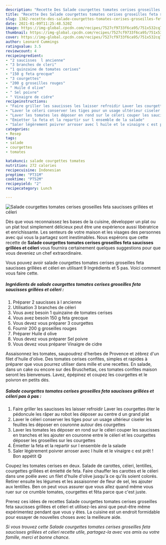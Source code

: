 ```yaml
---
description: "Recette Des Salade courgettes tomates cerises groseilles feta saucisses grillées et céleri"
title: "Recette Des Salade courgettes tomates cerises groseilles feta saucisses grillées et céleri"
slug: 1382-recette-des-salade-courgettes-tomates-cerises-groseilles-feta-saucisses-grillees-et-celeri
date: 2021-01-09T11:25:48.520Z
image: https://img-global.cpcdn.com/recipes/7527cf9733f6ca95/751x532cq70/salade-courgettes-tomates-cerises-groseilles-feta-saucisses-grillees-et-celeri-photo-principale-de-la-recette.jpg
thumbnail: https://img-global.cpcdn.com/recipes/7527cf9733f6ca95/751x532cq70/salade-courgettes-tomates-cerises-groseilles-feta-saucisses-grillees-et-celeri-photo-principale-de-la-recette.jpg
cover: https://img-global.cpcdn.com/recipes/7527cf9733f6ca95/751x532cq70/salade-courgettes-tomates-cerises-groseilles-feta-saucisses-grillees-et-celeri-photo-principale-de-la-recette.jpg
author: Leonard Cummings
ratingvalue: 3.5
reviewcount: 4
recipeingredient:
- "2 saucisses  l ancienne"
- "3 branches de cleri"
- "1 quinzaine de tomates cerises"
- "150 g feta grecque"
- "3 courgettes"
- "200 g groseilles rouges"
- " Huile d olive"
- " Sel poivre"
- " Vinaigre de cidre"
recipeinstructions:
- "Faire griller les saucisses les laisser refroidir Laver les courgettes ôter le pédoncule les râper au robot les déposer au centre d un grand plat"
- "Laver le céleri conserver les tiges pour un usage ultérieur ciseler les feuilles les déposer en couronne autour des courgettes"
- "Laver les tomates les déposer en rond sur le céleri couper les saucisses en tranches et les ajouter en couronne entre le céleri et les courgettes déposer les groseilles sur les courgettes"
- "Émietter la feta et la repartir sur l ensemble de la salade"
- "Saler légèrement poivrer arroser avec l huile et le vinaigre c est prêt ! Bon appétit 😋"
categories:
- Resep
tags:
- salade
- courgettes
- tomates

katakunci: salade courgettes tomates 
nutrition: 272 calories
recipecuisine: Indonesian
preptime: "PT31M"
cooktime: "PT52M"
recipeyield: "2"
recipecategory: Lunch

---
```



![Salade courgettes tomates cerises groseilles feta saucisses grillées et céleri](https://img-global.cpcdn.com/recipes/7527cf9733f6ca95/751x532cq70/salade-courgettes-tomates-cerises-groseilles-feta-saucisses-grillees-et-celeri-photo-principale-de-la-recette.jpg)

Dès que vous reconnaissez les bases de la cuisine, développer un plat ou un plat tout simplement délicieux peut être une expérience aussi libératrice et enrichissante. Les senteurs de votre maison et les visages des personnes avec qui vous la partagez sont inestimables. Nous espérons que cette recette de <strong> Salade courgettes tomates cerises groseilles feta saucisses grillées et céleri </strong> vous fournira certainement quelques suggestions pour que vous deveniez un chef extraordinaire.

<!--inarticleads1-->

Vous pouvez avoir salade courgettes tomates cerises groseilles feta saucisses grillées et céleri en utilisant 9 Ingrédients et 5 pas. Voici comment vous faire cette.

##### Ingrédients de salade courgettes tomates cerises groseilles feta saucisses grillées et céleri :

1. Préparer 2 saucisses à l ancienne
1. Utilisation 3 branches de céleri
1. Vous avez besoin 1 quinzaine de tomates cerises
1. Vous avez besoin 150 g feta grecque
1. Vous devez vous préparer 3 courgettes
1. Fournir 200 g groseilles rouges
1. Préparer  Huile d olive
1. Vous devez vous préparer  Sel poivre
1. Vous devez vous préparer  Vinaigre de cidre


Assaisonnez les tomates, saupoudrez d&#39;herbes de Provence et zébrez d&#39;un filet d&#39;huile d&#39;olive. Des tomates cerises confites, simples et rapides à préparer que vous pourrez utiliser dans mille et une recettes. En salade, dans un cake ou encore sur des Bruschettas, ces tomates confites maison seront les bienvenues. Lavez, épépinez et coupez les courgettes et le poivron en petits dés. 

<!--inarticleads2-->

##### Salade courgettes tomates cerises groseilles feta saucisses grillées et céleri pas à pas :

1. Faire griller les saucisses les laisser refroidir Laver les courgettes ôter le pédoncule les râper au robot les déposer au centre d un grand plat
1. Laver le céleri conserver les tiges pour un usage ultérieur ciseler les feuilles les déposer en couronne autour des courgettes
1. Laver les tomates les déposer en rond sur le céleri couper les saucisses en tranches et les ajouter en couronne entre le céleri et les courgettes déposer les groseilles sur les courgettes
1. Émietter la feta et la repartir sur l ensemble de la salade
1. Saler légèrement poivrer arroser avec l huile et le vinaigre c est prêt ! Bon appétit 😋


Coupez les tomates cerises en deux. Salade de carottes, céleri, lentilles, courgettes grillées et émietté de feta. Faire chauffer les carottes et le céleri dans une poêle avec un filet d&#39;huile d&#39;olive jusqu&#39;à ce qu&#39;ils soient colorés. Retirer ensuite les légumes et les assaisonner de fleur de sel, les ajouter aux lentilles. Ben on peut vous assurer que vous allez quand même vous ruer sur ce crumble tomates, courgettes et fêta parce que c&#39;est juste. 

<!--inarticleads1-->

<p>
Prenez ces idées de recettes Salade courgettes tomates cerises groseilles feta saucisses grillées et céleri et utilisez-les ainsi que peut-être même expérimentez pendant que vous y êtes. La cuisine est un endroit formidable pour essayer de nouvelles choses avec la meilleure aide.
</p>

<p>
<i>Si vous trouvez cette Salade courgettes tomates cerises groseilles feta saucisses grillées et céleri recette utile, partagez-la avec vos amis ou votre famille, merci et bonne chance.</i>
</p>
